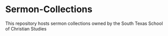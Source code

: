 # Sermon-Collections
This repository hosts sermon collections owned by the South Texas School of Christian Studies
